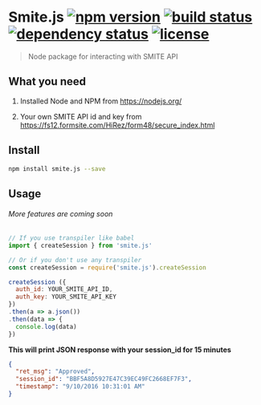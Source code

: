 # Smite.js [![npm version](https://img.shields.io/npm/v/smite.js.svg)]() [![build status](https://travis-ci.org/shaggyo/smite.js.svg?branch=master)]() [![dependency status](https://david-dm.org/shaggyo/smite.js.svg)]() [![license](https://img.shields.io/github/license/shaggyo/smite.js.svg)]()
> Node package for interacting with SMITE API

## What you need
1. Installed Node and NPM from https://nodejs.org/

2. Your own SMITE API id and key from https://fs12.formsite.com/HiRez/form48/secure_index.html

## Install
```bash
npm install smite.js --save
```

## Usage
###### More features are coming soon
```js
// If you use transpiler like babel
import { createSession } from 'smite.js'

// Or if you don't use any transpiler
const createSession = require('smite.js').createSession

createSession ({
  auth_id: YOUR_SMITE_API_ID,
  auth_key: YOUR_SMITE_API_KEY
})
.then(a => a.json())
.then(data => {
  console.log(data)
})
```
**This will print JSON response with your session_id for 15 minutes**
```json
{
  "ret_msg": "Approved",
  "session_id": "BBF5A8D5927E47C39EC49FC2668EF7F3",
  "timestamp": "9/10/2016 10:31:01 AM"
}
```
